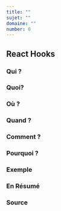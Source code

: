 ```yaml
---
title: ""
sujet: ""
domaine: ""
number: 0
---
```



## React Hooks

### Qui ?

### Quoi?

### Où ?

### Quand ?

### Comment ?

### Pourquoi ?

### Exemple

### En Résumé

### Source
